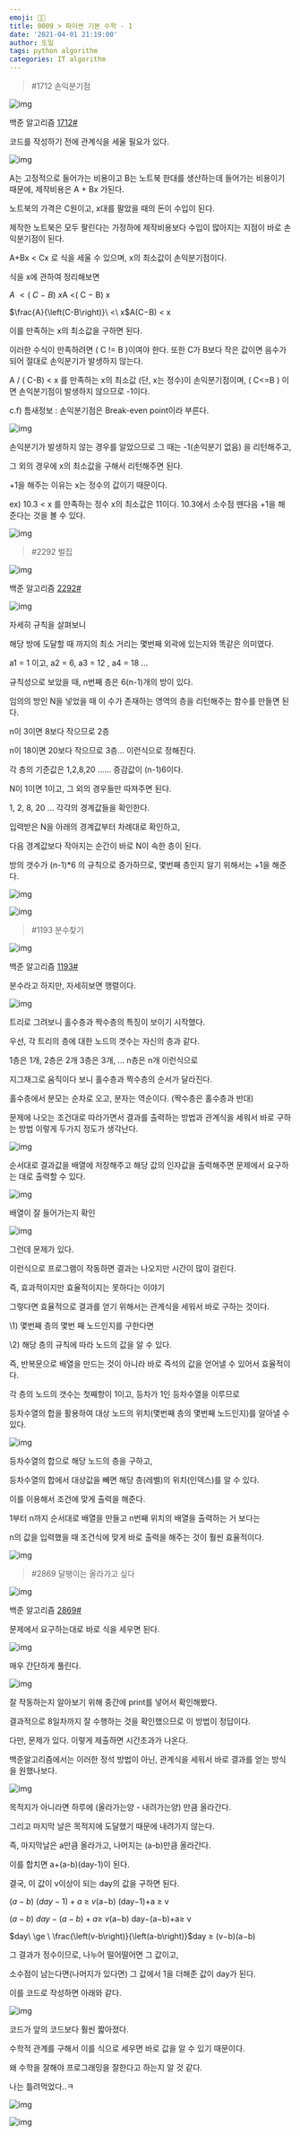```yaml
---
emoji: 👨‍💻
title: 0009 > 파이썬 기본 수학 - 1
date: '2021-04-01 21:19:00'
author: 도일
tags: python algorithm
categories: IT algorithm
---
```


> \#1712 손익분기점

![img](./img/image-1636008656955122.png)



백준 알고리즘 [1712#](https://www.acmicpc.net/problem/1712)



코드를 작성하기 전에 관계식을 세울 필요가 있다.

![img](./img/image-1636008656956124.png)

A는 고정적으로 들어가는 비용이고 B는 노트북 한대를 생산하는데 들어가는 비용이기 때문에, 제작비용은 A + Bx 가된다.

노트북의 가격은 C원이고, x대를 팔았을 때의 돈이 수입이 된다.

제작한 노트북은 모두 팔린다는 가정하에 제작비용보다 수입이 많아지는 지점이 바로 손익분기점이 된다.

A+Bx < Cx 로 식을 세울 수 있으며, x의 최소값이 손익분기점이다.

식을 x에 관하여 정리해보면

$A\ <\left(\ C\ -\ B\right)\ x$A <( C − B) x

$\frac{A}{\left(C-B\right)}\ <\ x$A(C−B) < x

이를 만족하는 x의 최소값을 구하면 된다.

이러한 수식이 만족하려면 ( C != B )이여야 한다. 또한 C가 B보다 작은 값이면 음수가 되어 절대로 손익분기가 발생하지 않는다.

A / ( C-B) < x 를 만족하는 x의 최소값 (단, x는 정수)이 손익분기점이며, ( C<=B ) 이면 손익분기점이 발생하지 않으므로 -1이다.



c.f) 틈새정보 : 손익분기점은 Break-even point이라 부른다.



![img](./img/image-1636008656956123.png)

손익분기가 발생하지 않는 경우를 알았으므로 그 때는 -1(손익분기 없음) 을 리턴해주고,

그 외의 경우에 x의 최소값을 구해서 리턴해주면 된다.

+1을 해주는 이유는 x는 정수의 값이기 때문이다.

ex) 10.3 < x 를 만족하는 정수 x의 최소값은 11이다. 10.3에서 소수점 뗀다음 +1을 해준다는 것을 볼 수 있다.



![img](./img/image-1636008656956125.png)









> \#2292 벌집

![img](./img/image-1636008656957126.png)

백준 알고리즘 [2292#](https://www.acmicpc.net/problem/2292)



![img](./img/image-1636008656957129.png)

자세히 규칙을 살펴보니

해당 방에 도달할 때 까지의 최소 거리는 몇번째 외곽에 있는지와 똑같은 의미였다.

a1 = 1 이고, a2 = 6, a3 = 12 , a4 = 18 ...

규칙성으로 보았을 때, n번째 층은 6(n-1)개의 방이 있다.

임의의 방인 N을 넣었을 때 이 수가 존재하는 영역의 층을 리턴해주는 함수를 만들면 된다.



n이 3이면 8보다 작으므로 2층

n이 18이면 20보다 작으므로 3층... 이런식으로 정해진다.

각 층의 기준값은 1,2,8,20 ...... 증감값이 (n-1)6이다.



N이 1이면 1이고, 그 외의 경우들만 따져주면 된다.

1, 2, 8, 20 ... 각각의 경계값들을 확인한다.

입력받은 N을 아래의 경계값부터 차례대로 확인하고, 

다음 경계값보다 작아지는 순간이 바로 N이 속한 층이 된다.

방의 갯수가 (n-1)*6 의 규칙으로 증가하므로, 몇번째 층인지 알기 위해서는 +1을 해준다.

![img](./img/image-1636008656957127.png)

![img](./img/image-1636008656957128.png)





> \#1193 분수찾기



![img](./img/image-1636008656957130.png)

백준 알고리즘 [1193#](https://www.acmicpc.net/problem/1193)

분수라고 하지만, 자세히보면 행렬이다.

![img](./img/image-1636008656957131.png)



트리로 그려보니 홀수층과 짝수층의 특징이 보이기 시작했다.

우선, 각 트리의 층에 대한 노드의 갯수는  자신의 층과 같다.

1층은 1개, 2층은 2개 3층은 3개, ... n층은 n개 이런식으로

지그재그로 움직이다 보니 홀수층과 짝수층의 순서가 달라진다.

홀수층에서 분모는 순차로 오고, 분자는 역순이다. (짝수층은 홀수층과 반대)

문제에 나오는 조건대로 따라가면서 결과를 출력하는 방법과 관계식을 세워서 바로 구하는 방법 이렇게 두가지 정도가 생각난다.

![img](./img/image-1636008656957132.png)

순서대로 결과값을 배열에 저장해주고 해당 값의 인자값을 출력해주면 문제에서 요구하는 대로 출력할 수 있다.

![img](./img/image.png)

배열이 잘 들어가는지 확인

![img](./img/image-1636008656958135.png)

그런데 문제가 있다.

이런식으로 프로그램이 작동하면 결과는 나오지만 시간이 많이 걸린다.

즉, 효과적이지만 효율적이지는 못하다는 이야기

그렇다면 효율적으로 결과를 얻기 위해서는 관계식을 세워서 바로 구하는 것이다.

\1) 몇번째 층의 몇번 째 노드인지를 구한다면

\2) 해당 층의 규칙에 따라 노드의 값을 알 수 있다.

즉, 반복문으로 배열을 만드는 것이 아니라 바로 즉석의 값을 얻어낼 수 있어서 효율적이다.



각 층의 노드의 갯수는 첫째항이 1이고, 등차가 1인 등차수열을 이루므로

등차수열의 합을 활용하여 대상 노드의 위치(몇번째 층의 몇번째 노드인지)를 알아낼 수 있다.

![img](./img/image-1636008656958134.png)

등차수열의 합으로 해당 노드의 층을 구하고,

등차수열의 합에서 대상값을 빼면 해당 층(레벨)의 위치(인덱스)를 알 수 있다.

이를 이용해서 조건에 맞게 출력을 해준다.

1부터 n까지 순서대로 배열을 만들고 n번째 위치의 배열을 출력하는 거 보다는

n의 값을 입력했을 때 조건식에 맞게 바로 출력을 해주는 것이 훨씬 효율적이다.



![img](./img/image-1636008656958136.png)





> \#2869 달팽이는 올라가고 싶다

![img](./img/image-1636008656958137.png)

백준 알고리즘 [2869#](https://www.acmicpc.net/problem/2869)



문제에서 요구하는대로 바로 식을 세우면 된다.

![img](./img/image-1636008656958139.png)

매우 간단하게 풀린다.

![img](./img/image-1636008656958138.png)

잘 작동하는지 알아보기 위해 중간에 print를 넣어서 확인해봤다.

결과적으로 8일차까지 잘 수행하는 것을 확인했으므로 이 방법이 정답이다.

다만, 문제가 있다. 이렇게 제출하면 시간초과가 나온다.

백준알고리즘에서는 이러한 정석 방법이 아닌, 관계식을 세워서 바로 결과를 얻는 방식을 원했나보다.



![img](./img/image-1636008656958140.png)



목적지가 아니라면 하루에 (올라가는양 - 내려가는양) 만큼 올라간다.

그리고 마지막 날은 목적지에 도달했기 때문에 내려가지 않는다.

즉, 마지막날은 a만큼 올라가고, 나머지는 (a-b)만큼 올라간다.

이를 합치면 a+(a-b)(day-1)이 된다.

결국, 이 값이 v이상이 되는 day의 값을 구하면 된다.

$(a-b)\ (day-1)+a\ \ge \ v$(a−b) (day−1)+a ≥ v

$\left(a-b\right)\ day-\left(a-b\right)+a\ge \ v$(a−b) day−(a−b)+a≥ v

$day\ \ge \ \frac{\left(v-b\right)}{\left(a-b\right)}$day ≥ (v−b)(a−b)

그 결과가 정수이므로, 나누어 떨어떨어면 그 값이고,

소수점이 남는다면(나머지가 있다면) 그 값에서 1을 더해준 값이 day가 된다.

이를 코드로 작성하면 아래와 같다.



![img](./img/image-1636008656958141.png)

코드가 앞의 코드보다 훨씬 짧아졌다.

수학적 관계를 구해서 이를 식으로 세우면 바로 값을 알 수 있기 때문이다.

왜 수학을 잘해야 프로그래밍을 잘한다고 하는지 알 것 같다.

나는 틀려먹었다..ㅋ

![img](./img/original_24.gif)

![img](./img/image-1636008656959143.png)